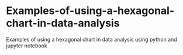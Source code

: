 # Examples-of-using-a-hexagonal-chart-in-data-analysis
Examples of using a hexagonal chart in data analysis using python and jupyter notebook
